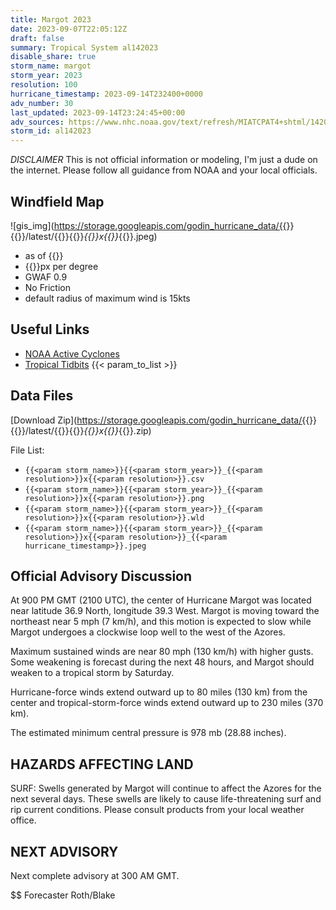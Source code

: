 ```yaml
---
title: Margot 2023
date: 2023-09-07T22:05:12Z
draft: false
summary: Tropical System al142023
disable_share: true
storm_name: margot
storm_year: 2023
resolution: 100
hurricane_timestamp: 2023-09-14T232400+0000
adv_number: 30
last_updated: 2023-09-14T23:24:45+00:00
adv_sources: https://www.nhc.noaa.gov/text/refresh/MIATCPAT4+shtml/142034.shtml;https://www.nhc.noaa.gov/refresh/graphics_at4+shtml/203647.shtml?cone
storm_id: al142023
---
```

*DISCLAIMER* This is not official information or modeling, I'm just a dude on the internet.  Please follow all guidance from NOAA and your local officials.

## Windfield Map
![gis_img](https://storage.googleapis.com/godin_hurricane_data/{{<param storm_name>}}{{<param storm_year>}}/latest/{{<param storm_name>}}{{<param storm_year>}}_{{<param resolution>}}x{{<param resolution>}}_{{<param hurricane_timestamp>}}.jpeg)

- as of {{<param last_updated>}}
- {{<param resolution>}}px per degree
- GWAF 0.9
- No Friction
- default radius of maximum wind is 15kts

## Useful Links
- [NOAA Active Cyclones](https://www.nhc.noaa.gov/)
- [Tropical Tidbits](https://www.tropicaltidbits.com/storminfo/)
{{< param_to_list >}}

## Data Files
[Download Zip](https://storage.googleapis.com/godin_hurricane_data/{{<param storm_name>}}{{<param storm_year>}}/latest/{{<param storm_name>}}{{<param storm_year>}}_{{<param resolution>}}x{{<param resolution>}}_{{<param hurricane_timestamp>}}.zip)

File List:
- `{{<param storm_name>}}{{<param storm_year>}}_{{<param resolution>}}x{{<param resolution>}}.csv`
- `{{<param storm_name>}}{{<param storm_year>}}_{{<param resolution>}}x{{<param resolution>}}.png`
- `{{<param storm_name>}}{{<param storm_year>}}_{{<param resolution>}}x{{<param resolution>}}.wld`
- `{{<param storm_name>}}{{<param storm_year>}}_{{<param resolution>}}x{{<param resolution>}}_{{<param hurricane_timestamp>}}.jpeg`


## Official Advisory Discussion
At 900 PM GMT (2100 UTC), the center of Hurricane Margot was located
near latitude 36.9 North, longitude 39.3 West. Margot is moving
toward the northeast near 5 mph (7 km/h), and this motion is 
expected to slow while Margot undergoes a clockwise loop well to the 
west of the Azores.
 
Maximum sustained winds are near 80 mph (130 km/h) with higher
gusts.  Some weakening is forecast during the next 48 hours, and 
Margot should weaken to a tropical storm by Saturday.
 
Hurricane-force winds extend outward up to 80 miles (130 km) from
the center and tropical-storm-force winds extend outward up to 230
miles (370 km).
 
The estimated minimum central pressure is 978 mb (28.88 inches).
 
 
HAZARDS AFFECTING LAND
----------------------
SURF: Swells generated by Margot will continue to affect the
Azores for the next several days. These swells are likely to cause
life-threatening surf and rip current conditions. Please consult
products from your local weather office.
 
 
NEXT ADVISORY
-------------
Next complete advisory at 300 AM GMT.
 
$$
Forecaster Roth/Blake